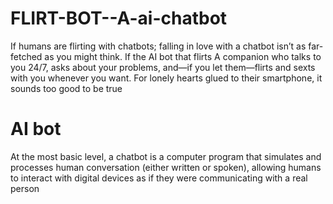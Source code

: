 # FLIRT-BOT--A-ai-chatbot
 If humans are flirting with chatbots; falling in love with a chatbot isn’t as far-fetched as you might think.
If the AI bot that flirts
A companion who talks to you 24/7, asks about your problems, and—if you let them—flirts and sexts with you whenever you want.
For lonely hearts glued to their smartphone, it sounds too good to be true
# AI bot
At the most basic level, a chatbot is a computer program that simulates and processes human conversation (either
written or spoken), allowing humans to interact with digital devices as if they were communicating with a real person
